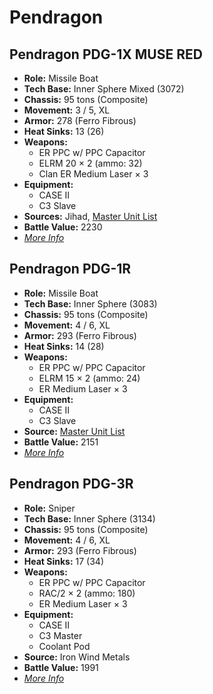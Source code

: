 # Pendragon
## Pendragon PDG-1X MUSE RED
- **Role:** Missile Boat
- **Tech Base:** Inner Sphere Mixed (3072)
- **Chassis:** 95 tons (Composite)
- **Movement:** 3 / 5, XL
- **Armor:** 278 (Ferro Fibrous)
- **Heat Sinks:** 13 (26)
- **Weapons:**
  - ER PPC w/ PPC Capacitor
  - ELRM 20 × 2 (ammo: 32)
  - Clan ER Medium Laser × 3
- **Equipment:**
  - CASE II
  - C3 Slave
- **Sources:** Jihad, [Master Unit List](http://masterunitlist.info/Unit/Details/2464/pendragon-pdg-1x-muse-red)
- **Battle Value:** 2230
- [*More Info*](pendragon/pendragon_pdg-1x_muse_red.md)

## Pendragon PDG-1R
- **Role:** Missile Boat
- **Tech Base:** Inner Sphere (3083)
- **Chassis:** 95 tons (Composite)
- **Movement:** 4 / 6, XL
- **Armor:** 293 (Ferro Fibrous)
- **Heat Sinks:** 14 (28)
- **Weapons:**
  - ER PPC w/ PPC Capacitor
  - ELRM 15 × 2 (ammo: 24)
  - ER Medium Laser × 3
- **Equipment:**
  - CASE II
  - C3 Slave
- **Source:** [Master Unit List](http://masterunitlist.info/Unit/Details/4799/pendragon-pdg-1r)
- **Battle Value:** 2151
- [*More Info*](pendragon/pendragon_pdg-1r.md)

## Pendragon PDG-3R
- **Role:** Sniper
- **Tech Base:** Inner Sphere (3134)
- **Chassis:** 95 tons (Composite)
- **Movement:** 4 / 6, XL
- **Armor:** 293 (Ferro Fibrous)
- **Heat Sinks:** 17 (34)
- **Weapons:**
  - ER PPC w/ PPC Capacitor
  - RAC/2 × 2 (ammo: 180)
  - ER Medium Laser × 3
- **Equipment:**
  - CASE II
  - C3 Master
  - Coolant Pod
- **Source:** Iron Wind Metals
- **Battle Value:** 1991
- [*More Info*](pendragon/pendragon_pdg-3r.md)

